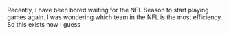 Recently, I have been bored waiting for the NFL Season to start playing games again. I was wondering which team in the NFL is the most efficiency. So this exists now I guess
